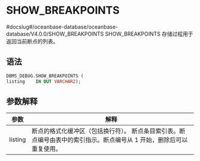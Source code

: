 SHOW_BREAKPOINTS 
=====================================
#docslug#/oceanbase-database/oceanbase-database/V4.0.0/SHOW_BREAKPOINTS
SHOW_BREAKPOINTS 存储过程用于返回当前断点的列表。

语法 
-----------

```sql
DBMS_DEBUG.SHOW_BREAKPOINTS (
listing    IN OUT VARCHAR2);
```



参数解释 
-------------



| **参数**  |                                    **解释**                                    |
|---------|------------------------------------------------------------------------------|
| listing | 断点的格式化缓冲区（包括换行符）。 断点条目索引表。断点编号由表中的索引指示。断点编号从 1 开始，删除后可以重复使用。 |




